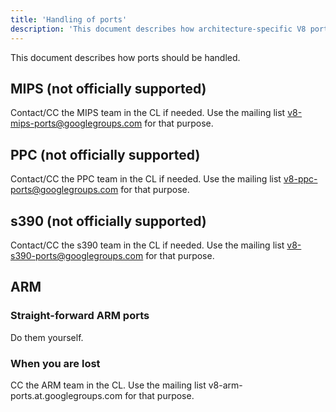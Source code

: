 ```yaml
---
title: 'Handling of ports'
description: 'This document describes how architecture-specific V8 ports should be handled.'
---
```

This document describes how ports should be handled.

## MIPS (not officially supported)

Contact/CC the MIPS team in the CL if needed. Use the mailing list <v8-mips-ports@googlegroups.com> for that purpose.

## PPC (not officially supported)

Contact/CC the PPC team in the CL if needed. Use the mailing list <v8-ppc-ports@googlegroups.com> for that purpose.

## s390 (not officially supported)

Contact/CC the s390 team in the CL if needed. Use the mailing list <v8-s390-ports@googlegroups.com> for that purpose.

## ARM

### Straight-forward ARM ports

Do them yourself.

### When you are lost

CC the ARM team in the CL. Use the mailing list v8-arm-ports.at.googlegroups.com for that purpose.
